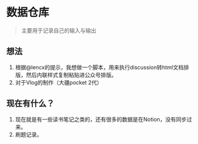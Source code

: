 # 数据仓库
> 主要用于记录自己的输入与输出
> 
## 想法
1. 根据@lencx的提示，我想做一个脚本，用来执行discussion转html文档排版，然后内联样式复制粘贴进公众号排版。
2. 对于Vlog的制作（大疆pocket 2代）


## 现在有什么？
1. 现在就是有一些读书笔记之类的，还有很多的数据是在Notion，没有同步过来。
2. 刷题记录。
